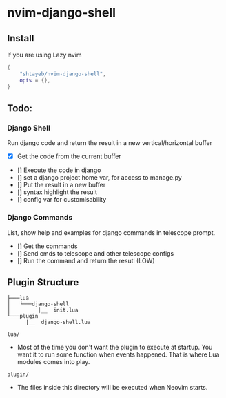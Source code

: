 # nvim-django-shell

## Install
If you are using Lazy nvim
```lua
{
	"shtayeb/nvim-django-shell",
	opts = {},
}
```

## Todo:
### Django Shell
Run django code and return the result in a new vertical/horizontal buffer
- [x] Get the code from the current buffer
- [] Execute the code in django
- [] set a django project home var, for access to manage.py
- [] Put the result in a new buffer
- [] syntax highlight the result
- [] config var for customisability

### Django Commands
List, show help and examples for django commands in telescope prompt.
- [] Get the commands
- [] Send cmds to  telescope and other telescope configs
- [] Run the command and return the resutl (LOW)

## Plugin Structure
```
├───lua
│   └───django-shell
│         |__  init.lua
└───plugin
      |__  django-shell.lua
```

`lua/`
- Most of the time you don't want the plugin to execute at startup. You want it to run some function when events happened. That is where Lua modules comes into play.

`plugin/`
- The files inside this directory will be executed when Neovim starts.
